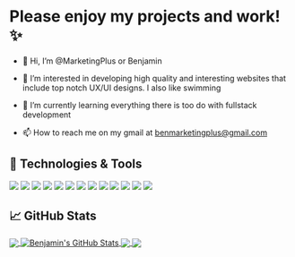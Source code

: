 # Please enjoy my projects and work! ✨

- 👋 Hi, I’m @MarketingPlus or Benjamin
- 👀 I’m interested in developing high quality and interesting websites that include top notch UX/UI designs. I also like swimming 
- 🌱 I’m currently learning everything there is too do with fullstack development

- 📫 How to reach me on my gmail at benmarketingplus@gmail.com


## 🔧 Technologies & Tools
![](https://img.shields.io/badge/OS-Linux-informational?style=flat&logo=linux&logoColor=white&color=00B4D8)
![](https://img.shields.io/badge/Editor-IntelliJ_IDEA-informational?style=flat&logo=intellij-idea&logoColor=white&color=00B4D8)
![](https://img.shields.io/badge/Code-Python-informational?style=flat&logo=python&logoColor=white&color=00B4D8)
![](https://img.shields.io/badge/Code-JavaScript-informational?style=flat&logo=javascript&logoColor=white&color=00B4D8)
![](https://img.shields.io/badge/Code-Golang-informational?style=flat&logo=go&logoColor=white&color=00B4D8)
![](https://img.shields.io/badge/Code-Make-informational?style=flat&logo=cmake&logoColor=white&color=00B4D8)
![](https://img.shields.io/badge/Code-Vue-informational?style=flat&logo=vue.js&logoColor=white&color=00B4D8)
![](https://img.shields.io/badge/Shell-Bash-informational?style=flat&logo=gnu-bash&logoColor=white&color=00B4D8)
![](https://img.shields.io/badge/Tools-PostgreSQL-informational?style=flat&logo=postgresql&logoColor=white&color=00B4D8)
![](https://img.shields.io/badge/Tools-Docker-informational?style=flat&logo=docker&logoColor=white&color=00B4D8)
![](https://img.shields.io/badge/Tools-Kubernetes-informational?style=flat&logo=kubernetes&logoColor=white&color=00B4D8)
![](https://img.shields.io/badge/Tools-Red_Hat_OpenShift-informational?style=flat&logo=red-hat-open-shift&logoColor=white&color=00B4D8)
![](https://img.shields.io/badge/Cloud-Digital_Ocean-informational?style=flat&logo=digitalocean&logoColor=white&color=00B4D8)

## &#x1f4c8; GitHub Stats

<a href="https://github.com/MarketingPlus/MarketingPlus">
  <img align="center" src="https://github-readme-stats.vercel.app/api/top-langs/?username=MarketingPlus&hide=java,html,tex&title_color=ffffff&text_color=c9cacc&icon_color=00B4D8&bg_color=1d1f21&langs_count=3" />
</a>
<a href="https://github.com/MarketingPlus/MarketingPlus">
  <img align="center" src="https://github-readme-stats.vercel.app/api?username=MarketingPlus&show_icons=true&line_height=27&count_private=true&title_color=ffffff&text_color=c9cacc&icon_color=00B4D8&bg_color=1d1f21" alt="Benjamin's GitHub Stats" />
</a>

<a href="https://github.com/MarketingPlus/tech-blog">
  <img align="center" src="https://github-readme-stats.vercel.app/api/pin/?username=MarketingPlus&repo=tech-blog&title_color=ffffff&text_color=c9cacc&icon_color=00B4D8&bg_color=1d1f21" />
</a>


<a href="https://github.com/MarketingPlus/Onboard">
  <img align="center" src="https://github-readme-stats.vercel.app/api/pin/?username=MarketingPlus&repo=Onboard&title_color=ffffff&text_color=c9cacc&icon_color=00B4D8&bg_color=1d1f21" />
</a>    


